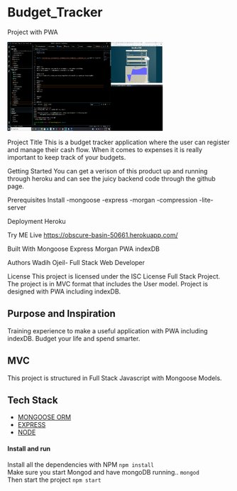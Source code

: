 # Budget_Tracker
Project with PWA


<img src= "./public/image/appImage.png" width="350" height="200">




Project Title
This is a budget tracker application where the user can register and manage their cash flow.
When it comes to expenses it is really important to keep track of your budgets. 

Getting Started
You can get a verison of this product up and running through heroku and can see the juicy backend code through the github
page.

Prerequisites
Install
-mongoose
-express
-morgan
-compression
-lite-server


Deployment
Heroku

Try ME Live 
<a href="https://obscure-basin-50661.herokuapp.com/">https://obscure-basin-50661.herokuapp.com/</a>


Built With
Mongoose
Express
Morgan
PWA
indexDB


Authors
Wadih Ojeil- Full Stack Web Developer

License
This project is licensed under the ISC License
Full Stack Project. The project is in MVC format that includes the User model. Project is designed with PWA including indexDB.

## Purpose and Inspiration
Training experience to make a useful application with PWA including indexDB. Budget your life and spend smarter.

## MVC
This project is structured in Full Stack Javascript with Mongoose Models. 



## Tech Stack
+ [MONGOOSE ORM](https://www.npmjs.com/package/mongoose)
+ [EXPRESS](https://www.npmjs.com/package/express)
+ [NODE](https://nodejs.org/en/)

#### Install and run
Install all the dependencies with NPM
`npm install` <br>
Make sure you start Mongod and have mongoDB running..
`mongod` <br>
Then start the project
`npm start`





